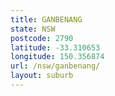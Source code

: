 ```yaml
---
title: GANBENANG
state: NSW
postcode: 2790
latitude: -33.310653
longitude: 150.356874
url: /nsw/ganbenang/
layout: suburb
---
```

